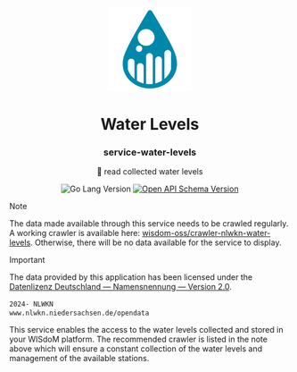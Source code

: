 <div align="center">
<img height="150px" src="https://raw.githubusercontent.com/wisdom-oss/brand/main/svg/standalone_color.svg">
<h1>Water Levels</h1>
<h3>service-water-levels</h3>
<p>🌊 read collected water levels</p>
<img src="https://img.shields.io/github/go-mod/go-version/wisdom-oss/crawler-nlwkn-water-levels?style=for-the-badge" alt="Go Lang Version"/>
<a href="openapi.yaml">
<img src="https://img.shields.io/badge/Schema%20Version-3.0.0-6BA539?style=for-the-badge&logo=OpenAPI%20Initiative" alt="Open API Schema Version"/>
</a>
</div>

> [!NOTE]
> The data made available through this service needs to be crawled regularly.
> A working crawler is available here: [wisdom-oss/crawler-nlwkn-water-levels].
> Otherwise, there will be no data available for the service to display.
> 
> [wisdom-oss/crawler-nlwkn-water-levels]: https://github.com/wisdom-oss/crawler-nlwkn-water-levels

> [!IMPORTANT]
> The data provided by this application has been licensed under the
> [Datenlizenz Deutschland — Namensnennung — Version 2.0].
> 
> ```
> 2024- NLWKN
> www.nlwkn.niedersachsen.de/opendata
> ```
>
> [Datenlizenz Deutschland — Namensnennung — Version 2.0]: https://www.govdata.de/dl-de/by-2-0


This service enables the access to the water levels collected and stored in your
WISdoM platform.
The recommended crawler is listed in the note above which will ensure a 
constant collection of the water levels and management of the available stations.